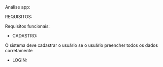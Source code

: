 Análise app:

REQUISITOS:

Requisitos funcionais:

- CADASTRO:

O sistema deve cadastrar o usuário se o usuário preencher todos os dados corretamente 

- LOGIN:
